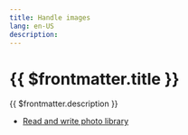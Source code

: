 ```yaml
---
title: Handle images
lang: en-US
description: 
---
```


# {{ $frontmatter.title }}

{{ $frontmatter.description }}

- [Read and write photo library](./article-1-read-and-write-photo-library)